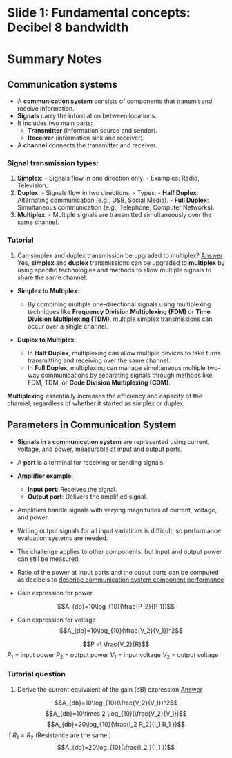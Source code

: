 # Slide 1: Fundamental concepts: Decibel 8 bandwidth

# Summary Notes 
## Communication systems

- A **communication system** consists of components that transmit and receive information.
- **Signals** carry the information between locations.
- It includes two main parts:
    - **Transmitter** (information source and sender).
    - **Receiver** (information sink and receiver).
- A **channel** connects the transmitter and receiver.

### Signal transmission types:
1. **Simplex**:
        - Signals flow in one direction only.
        - Examples: Radio, Television.
2. **Duplex**:
        - Signals flow in two directions.
        - Types:
            - **Half Duplex**: Alternating communication (e.g., USB, Social Media).
            - **Full Duplex**: Simultaneous communication (e.g., Telephone, Computer Networks).
3. **Multiplex**:
        - Multiple signals are transmitted simultaneously over the same channel.

### Tutorial
1. Can simplex and duplex transmission be upgraded to multiplex?
<u> Answer</u>
Yes, **simplex** and **duplex** transmissions can be upgraded to **multiplex** by using specific technologies and methods to allow multiple signals to share the same channel. 

- **Simplex to Multiplex**:
    
    - By combining multiple one-directional signals using multiplexing techniques like **Frequency Division Multiplexing (FDM)** or **Time Division Multiplexing (TDM)**, multiple simplex transmissions can occur over a single channel.
- **Duplex to Multiplex**:
    
    - In **Half Duplex**, multiplexing can allow multiple devices to take turns transmitting and receiving over the same channel.
    - In **Full Duplex**, multiplexing can manage simultaneous multiple two-way communications by separating signals through methods like FDM, TDM, or **Code Division Multiplexing (CDM)**.

**Multiplexing** essentially increases the efficiency and capacity of the channel, regardless of whether it started as simplex or duplex.


## Parameters in Communication System

- **Signals in a communication system** are represented using current, voltage, and power, measurable at input and output ports.
- A **port** is a terminal for receiving or sending signals.
- **Amplifier example**:
    - **Input port**: Receives the signal.
    - **Output port**: Delivers the amplified signal.
- Amplifiers handle signals with varying magnitudes of current, voltage, and power.
- Writing output signals for all input variations is difficult, so performance evaluation systems are needed.
- The challenge applies to other components, but input and output power can still be measured.
- Ratio of the power at input ports and the ouput ports can be computed as decibels to 
<u> describe communication system component performance</u>

- Gain expression for power

$$A_{db}=10\log_{10}(\frac{P_2}{P_1})$$
- Gain expression for voltage 
$$A_{db}=10\log_{10}(\frac{V_2}{V_1})^2$$

$$P =\ \frac{V_2}{R}$$
$P_1$ = input power
$P_2$ = output power
$V_1$ = input voltage
$V_2$ = output voltage

### Tutorial question 
1. Derive the current equivalent of the gain (dB) expression
<u> Answer</u>

$$A_{db}=10\log_{10}(\frac{V_2}{V_1})^2$$
$$A_{db}=10\times 2 \log_{10}(\frac{V_2}{V_1})$$
$$A_{db}=20\log_{10}(\frac{I_2 R_2}{I_1 R_1 })$$
if $R_1=R_2$ (Resistance are the same )
$$A_{db}=20\log_{10}(\frac{I_2 }{I_1 })$$
